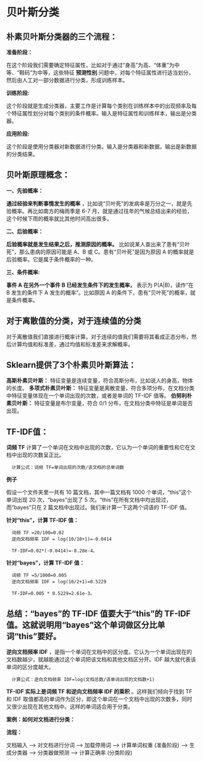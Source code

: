# 贝叶斯分类


## 朴素贝叶斯分类器的三个流程：
  
  __准备阶段：__
                 
  在这个阶段我们需要确定特征属性，比如对于通过“身高”为高、“体重”为中等、“鞋码”为中等，这些特征 __预测性别__ 问题中，对每个特征属性进行适当划分，然后由人工对一部分数据进行分类，形成训练样本。
  
  __训练阶段:__
             
  这个阶段就是生成分类器，主要工作是计算每个类别在训练样本中的出现频率及每个特征属性划分对每个类别的条件概率。输入是特征属性和训练样本，输出是分类器。
    
  __应用阶段:__
               
  这个阶段是使用分类器对新数据进行分类。输入是分类器和新数据，输出是新数据的分类结果。

## 贝叶斯原理概念：
  
  __一、先验概率：__
             
   __通过经验来判断事情发生的概率__ ，比如说“贝叶死”的发病率是万分之一，就是先验概率。再比如南方的梅雨季是 6-7 月，就是通过往年的气候总结出来的经验，这个时候下雨的概率就比其他时间高出很多。
    
  __二、后验概率：__
          
   __后验概率就是发生结果之后，推测原因的概率。__ 比如说某人查出来了患有“贝叶死”，那么患病的原因可能是 A、B 或 C。患有“贝叶死”是因为原因 A 的概率就是后验概率。它是属于条件概率的一种。
    
  __三、条件概率:__
            
   __事件 A 在另外一个事件 B 已经发生条件下的发生概率，__ 表示为 P(A|B)，读作“在 B 发生的条件下 A 发生的概率”。比如原因 A 的条件下，患有“贝叶死”的概率，就是条件概率。
    
    
    

## 对于离散值的分类，对于连续值的分类

  对于离散值我们直接进行概率计算，对于连续的值我们需要将其看成正态分布，然后计算均值和标准差，通过均值和标准差来求解概率。


## Sklearn提供了3个朴素贝叶斯算法：
  
  __高斯朴素贝叶斯：__ 特征变量是连续变量，符合高斯分布，比如说人的身高，物体的长度。
  __多项式朴素贝叶斯：__ 特征变量是离散变量，符合多项分布，在文档分类中特征变量体现在一个单词出现的次数，或者是单词的 TF-IDF 值等。
  __伯努利朴素贝叶斯：__ 特征变量是布尔变量，符合 0/1 分布，在文档分类中特征是单词是否出现。

## TF-IDF值：

  __词频 TF__ 计算了一个单词在文档中出现的次数，它认为一个单词的重要性和它在文档中出现的次数呈正比。
    
      计算公式：词频 TF=单词出现的次数/该文档的总单词数
  
  __例子__
      
  假设一个文件夹里一共有 10 篇文档，其中一篇文档有 1000 个单词，“this”这个单词出现 20 次，“bayes”出现了 5 次。“this”在所有文档中均出现过，而“bayes”只在 2 篇文档中出现过。我们来计算一下这两个词语的 TF-IDF 值。
  
  __针对“this”，计算 TF-IDF 值：__
      
      词频 TF =20/100=0.02
      逆向文档频率 IDF = log(10/10+1)=-0.0414
      
      TF-IDF=0.02*(-0.0414)=-8.28e-4。
  
  __针对“bayes”，计算 TF-IDF 值：__
  
      词频 TF =5/1000=0.005
      逆向文档频率 IDF = log(10/2+1)=0.5229
      
      TF-IDF=0.005 * 0.5229=2.61e-3。    
      
 ## 总结：“bayes”的 TF-IDF 值要大于“this”的 TF-IDF 值。这就说明用“bayes”这个单词做区分比单词“this”要好。  
      
      
  __逆向文档频率 IDF__ ，是指一个单词在文档中的区分度。它认为一个单词出现在的文档数越少，就越能通过这个单词把该文档和其他文档区分开。IDF 越大就代表该单词的区分度越大。
     
      计算公式：逆向文档频率 IDF=log(文档总数/该单词出现的文档数+1)
     
__TF-IDF 实际上是词频 TF 和逆向文档频率 IDF 的乘积__ 。这样我们倾向于找到 TF 和 IDF 取值都高的单词作为区分，即这个单词在一个文档中出现的次数多，同时又很少出现在其他文档中。这样的单词适合用于分类。


__案例：如何对文档进行分类：__

__流程：__
            
  文档输入 --> 对文档进行分词 --> 加载停用词 --> 计算单词权重 (准备阶段) --> 生成分类器 --> 分类器做预测 --> 计算正确率  (分类阶段)
  
  
  
  
  
  
  

